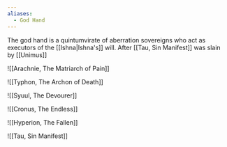 ```yaml
---
aliases:
  - God Hand
---
```

The god hand is a quintumvirate of aberration sovereigns who act as executors of the [[Ishna|Ishna's]] will.
After [[Tau, Sin Manifest]] was slain by [[Unimus]]
 
![[Arachnie, The Matriarch of Pain]]


![[Typhon, The Archon of Death]]


![[Syuul, The Devourer]]


![[Cronus, The Endless]]


![[Hyperion, The Fallen]]


![[Tau, Sin Manifest]]